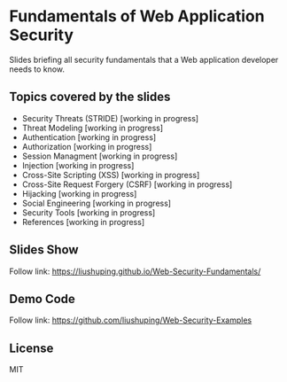 # Fundamentals of Web Application Security
Slides briefing all security fundamentals that a Web application developer needs to know.

## Topics covered by the slides
 * Security Threats (STRIDE) [working in progress]
 * Threat Modeling [working in progress]
 * Authentication [working in progress]
 * Authorization [working in progress]
 * Session Managment [working in progress]
 * Injection [working in progress]
 * Cross-Site Scripting (XSS) [working in progress]
 * Cross-Site Request Forgery (CSRF) [working in progress]
 * Hijacking [working in progress]
 * Social Engineering [working in progress]
 * Security Tools [working in progress]
 * References [working in progress]

## Slides Show
Follow link: https://liushuping.github.io/Web-Security-Fundamentals/

## Demo Code
Follow link: https://github.com/liushuping/Web-Security-Examples

## License
MIT
